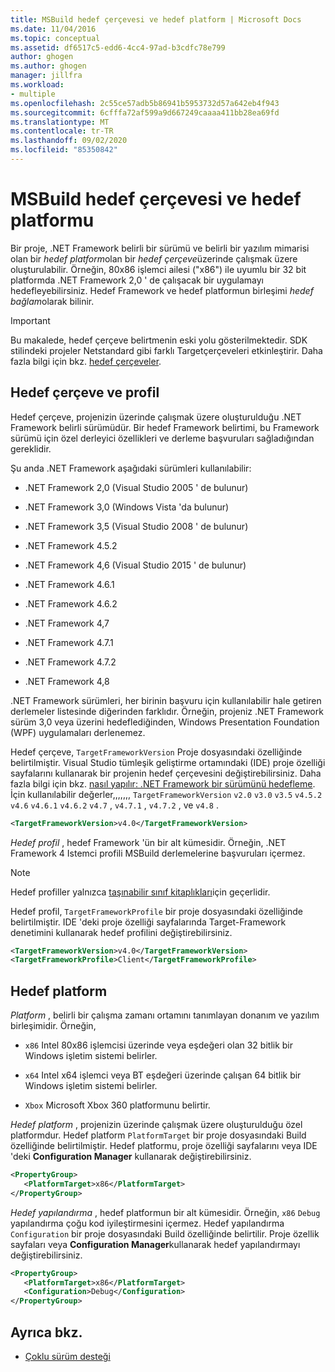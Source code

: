 ```yaml
---
title: MSBuild hedef çerçevesi ve hedef platform | Microsoft Docs
ms.date: 11/04/2016
ms.topic: conceptual
ms.assetid: df6517c5-edd6-4cc4-97ad-b3cdfc78e799
author: ghogen
ms.author: ghogen
manager: jillfra
ms.workload:
- multiple
ms.openlocfilehash: 2c55ce57adb5b86941b5953732d57a642eb4f943
ms.sourcegitcommit: 6cfffa72af599a9d667249caaaa411bb28ea69fd
ms.translationtype: MT
ms.contentlocale: tr-TR
ms.lasthandoff: 09/02/2020
ms.locfileid: "85350842"
---
```

# <a name="msbuild-target-framework-and-target-platform"></a>MSBuild hedef çerçevesi ve hedef platformu

Bir proje, .NET Framework belirli bir sürümü ve belirli bir yazılım mimarisi olan bir *hedef platform*olan bir *hedef çerçeve*üzerinde çalışmak üzere oluşturulabilir.  Örneğin, 80x86 işlemci ailesi ("x86") ile uyumlu bir 32 bit platformda .NET Framework 2,0 ' de çalışacak bir uygulamayı hedefleyebilirsiniz. Hedef Framework ve hedef platformun birleşimi *hedef bağlam*olarak bilinir.

> [!IMPORTANT]
> Bu makalede, hedef çerçeve belirtmenin eski yolu gösterilmektedir. SDK stilindeki projeler Netstandard gibi farklı Targetçerçeveleri etkinleştirir. Daha fazla bilgi için bkz. [hedef çerçeveler](/dotnet/standard/frameworks).

## <a name="target-framework-and-profile"></a>Hedef çerçeve ve profil

 Hedef çerçeve, projenizin üzerinde çalışmak üzere oluşturulduğu .NET Framework belirli sürümüdür. Bir hedef Framework belirtimi, bu Framework sürümü için özel derleyici özellikleri ve derleme başvuruları sağladığından gereklidir.

 Şu anda .NET Framework aşağıdaki sürümleri kullanılabilir:

- .NET Framework 2,0 (Visual Studio 2005 ' de bulunur)

- .NET Framework 3,0 (Windows Vista 'da bulunur)

- .NET Framework 3,5 (Visual Studio 2008 ' de bulunur)

- .NET Framework 4.5.2

- .NET Framework 4,6 (Visual Studio 2015 ' de bulunur)

- .NET Framework 4.6.1

- .NET Framework 4.6.2

- .NET Framework 4,7

- .NET Framework 4.7.1

- .NET Framework 4.7.2

- .NET Framework 4,8

.NET Framework sürümleri, her birinin başvuru için kullanılabilir hale getiren derlemeler listesinde diğerinden farklıdır. Örneğin, projeniz .NET Framework sürüm 3,0 veya üzerini hedeflediğinden, Windows Presentation Foundation (WPF) uygulamaları derlenemez.

Hedef çerçeve, `TargetFrameworkVersion` Proje dosyasındaki özelliğinde belirtilmiştir. Visual Studio tümleşik geliştirme ortamındaki (IDE) proje özelliği sayfalarını kullanarak bir projenin hedef çerçevesini değiştirebilirsiniz. Daha fazla bilgi için bkz. [nasıl yapılır: .NET Framework bir sürümünü hedefleme](../ide/visual-studio-multi-targeting-overview.md). İçin kullanılabilir değerler,,,,,,, `TargetFrameworkVersion` `v2.0` `v3.0` `v3.5` `v4.5.2` `v4.6` `v4.6.1` `v4.6.2` `v4.7` , `v4.7.1` , `v4.7.2` , ve `v4.8` .

```xml
<TargetFrameworkVersion>v4.0</TargetFrameworkVersion>
```

 *Hedef profil* , hedef Framework 'ün bir alt kümesidir. Örneğin, .NET Framework 4 Istemci profili MSBuild derlemelerine başvuruları içermez.

 > [!NOTE]
 > Hedef profiller yalnızca [taşınabilir sınıf kitaplıkları](/dotnet/standard/cross-platform/cross-platform-development-with-the-portable-class-library)için geçerlidir.

 Hedef profil, `TargetFrameworkProfile` bir proje dosyasındaki özelliğinde belirtilmiştir. IDE 'deki proje özelliği sayfalarında Target-Framework denetimini kullanarak hedef profilini değiştirebilirsiniz.

```xml
<TargetFrameworkVersion>v4.0</TargetFrameworkVersion>
<TargetFrameworkProfile>Client</TargetFrameworkProfile>
```

## <a name="target-platform"></a>Hedef platform

 *Platform* , belirli bir çalışma zamanı ortamını tanımlayan donanım ve yazılım birleşimidir. Örneğin,

- `x86` Intel 80x86 işlemcisi üzerinde veya eşdeğeri olan 32 bitlik bir Windows işletim sistemi belirler.

- `x64` Intel x64 işlemci veya BT eşdeğeri üzerinde çalışan 64 bitlik bir Windows işletim sistemi belirler.

- `Xbox` Microsoft Xbox 360 platformunu belirtir.

*Hedef platform* , projenizin üzerinde çalışmak üzere oluşturulduğu özel platformdur. Hedef platform `PlatformTarget` bir proje dosyasındaki Build özelliğinde belirtilmiştir. Hedef platformu, proje özelliği sayfalarını veya IDE 'deki **Configuration Manager** kullanarak değiştirebilirsiniz.

```xml
<PropertyGroup>
   <PlatformTarget>x86</PlatformTarget>
</PropertyGroup>

```

*Hedef yapılandırma* , hedef platformun bir alt kümesidir. Örneğin, `x86` `Debug` yapılandırma çoğu kod iyileştirmesini içermez. Hedef yapılandırma `Configuration` bir proje dosyasındaki Build özelliğinde belirtilir. Proje özellik sayfaları veya **Configuration Manager**kullanarak hedef yapılandırmayı değiştirebilirsiniz.

```xml
<PropertyGroup>
   <PlatformTarget>x86</PlatformTarget>
   <Configuration>Debug</Configuration>
</PropertyGroup>

```

## <a name="see-also"></a>Ayrıca bkz.

- [Çoklu sürüm desteği](../msbuild/msbuild-multitargeting-overview.md)
